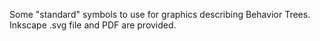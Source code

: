 Some "standard" symbols to use for graphics describing Behavior Trees.  Inkscape .svg file and PDF are provided. 
